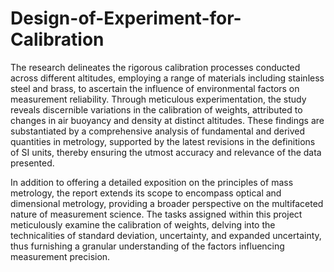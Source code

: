 # Design-of-Experiment-for-Calibration

The research delineates the rigorous calibration processes conducted across different altitudes, employing a range of materials including stainless steel and brass, to ascertain the influence of environmental factors on measurement reliability. Through meticulous experimentation, the study reveals discernible variations in the calibration of weights, attributed to changes in air buoyancy and density at distinct altitudes. These findings are substantiated by a comprehensive analysis of fundamental and derived quantities in metrology, supported by the latest revisions in the definitions of SI units, thereby ensuring the utmost accuracy and relevance of the data presented.

In addition to offering a detailed exposition on the principles of mass metrology, the report extends its scope to encompass optical and dimensional metrology, providing a broader perspective on the multifaceted nature of measurement science. The tasks assigned within this project meticulously examine the calibration of weights, delving into the technicalities of standard deviation, uncertainty, and expanded uncertainty, thus furnishing a granular understanding of the factors influencing measurement precision.
